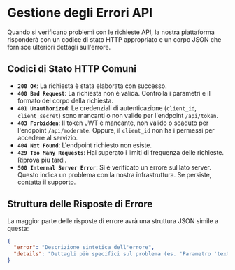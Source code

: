 # Gestione degli Errori API

Quando si verificano problemi con le richieste API, la nostra piattaforma risponderà con un codice di stato HTTP appropriato e un corpo JSON che fornisce ulteriori dettagli sull'errore.

## Codici di Stato HTTP Comuni
* **`200 OK`**: La richiesta è stata elaborata con successo.
* **`400 Bad Request`**: La richiesta non è valida. Controlla i parametri e il formato del corpo della richiesta.
* **`401 Unauthorized`**: Le credenziali di autenticazione (`client_id`, `client_secret`) sono mancanti o non valide per l'endpoint `/api/token`.
* **`403 Forbidden`**: Il token JWT è mancante, non valido o scaduto per l'endpoint `/api/moderate`. Oppure, il `client_id` non ha i permessi per accedere al servizio.
* **`404 Not Found`**: L'endpoint richiesto non esiste.
* **`429 Too Many Requests`**: Hai superato i limiti di frequenza delle richieste. Riprova più tardi.
* **`500 Internal Server Error`**: Si è verificato un errore sul lato server. Questo indica un problema con la nostra infrastruttura. Se persiste, contatta il supporto.

## Struttura delle Risposte di Errore
La maggior parte delle risposte di errore avrà una struttura JSON simile a questa:
```json
{
  "error": "Descrizione sintetica dell'errore",
  "details": "Dettagli più specifici sul problema (es. 'Parametro 'text' mancante nel corpo della richiesta.')"
}